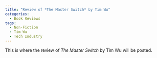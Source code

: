 ```yaml
---
title: "Review of *The Master Switch* by Tim Wu"
categories:
  - Book Reviews
tags:
  - Non-Fiction
  - Tim Wu
  - Tech Industry
---
```

This is where the review of *The Master Switch* by Tim Wu will be posted. 

